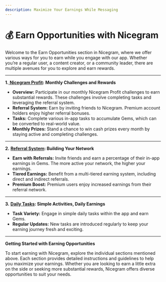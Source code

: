 ```yaml
---
description: Maximize Your Earnings While Messaging
---
```


# 💰 Earn Opportunities with Nicegram

Welcome to the Earn Opportunities section in Nicegram, where we offer various ways for you to earn while you engage with our app. Whether you’re a regular user, a content creator, or a community leader, there are multiple avenues for you to explore and earn rewards.

***

**1.**[ **Nicegram Profit**](nicegram-profit.md)**: Monthly Challenges and Rewards**

* **Overview:** Participate in our monthly Nicegram Profit challenges to earn substantial rewards. These challenges involve completing tasks and leveraging the referral system.
* **Referral System:** Earn by inviting friends to Nicegram. Premium account holders enjoy higher referral bonuses.
* **Tasks:** Complete various in-app tasks to accumulate Gems, which can be converted to real-world value.
* **Monthly Prizes:** Stand a chance to win cash prizes every month by staying active and completing challenges.

***

**2.** [**Referral System**](referral-system.md)**: Building Your Network**

* **Earn with Referrals:** Invite friends and earn a percentage of their in-app earnings in Gems. The more active your network, the higher your earnings.
* **Tiered Earnings:** Benefit from a multi-tiered earning system, including direct and indirect referrals.
* **Premium Boost:** Premium users enjoy increased earnings from their referral network.

***

**3.** [**Daily Tasks**](daily-tasks.md)**: Simple Activities, Daily Earnings**

* **Task Variety:** Engage in simple daily tasks within the app and earn Gems.
* **Regular Updates:** New tasks are introduced regularly to keep your earning journey fresh and exciting.

***

**Getting Started with Earning Opportunities**

To start earning with Nicegram, explore the individual sections mentioned above. Each section provides detailed instructions and guidelines to help you maximize your earnings. Whether you are looking to earn a little extra on the side or seeking more substantial rewards, Nicegram offers diverse opportunities to suit your needs.
